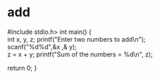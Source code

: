 # add
#include stdio.h>
int main() {  
int x, y, z; 
printf("Enter two numbers to add\n");  
scanf("%d%d",&x ,& y);  
z = x + y; 
printf("Sum of the numbers = %d\n", z);

return 0;
}
